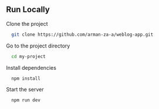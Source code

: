 ## Run Locally

Clone the project

```bash
  git clone https://github.com/arman-za-a/weblog-app.git
```

Go to the project directory

```bash
  cd my-project
```

Install dependencies

```bash
  npm install
```

Start the server

```bash
  npm run dev
```
